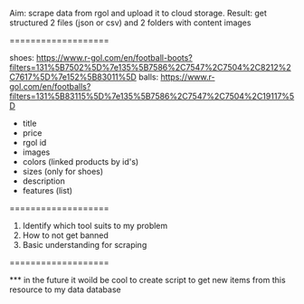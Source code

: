 Aim: scrape data from rgol and upload it to cloud storage.
Result: get structured 2 files (json or csv) and 2 folders with content images

===================

shoes: https://www.r-gol.com/en/football-boots?filters=131%5B7502%5D%7e135%5B7586%2C7547%2C7504%2C8212%2C7617%5D%7e152%5B83011%5D
balls: https://www.r-gol.com/en/footballs?filters=131%5B83115%5D%7e135%5B7586%2C7547%2C7504%2C19117%5D
- title
- price
- rgol id
- images
- colors (linked products by id's)
- sizes (only for shoes)
- description
- features (list)

===================

1. Identify which tool suits to my problem 
2. How to not get banned
3. Basic understanding for scraping

===================

*** in the future it woild be cool to create script to get new items from this resource to my data database







